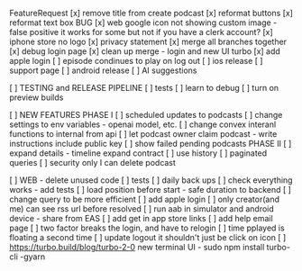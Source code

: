 
FeatureRequest
[x] remove title from create podcast
[x] reformat buttons
[x] reformat text box
BUG
[x] web google icon not showing custom image - false positive it works for some but not if you have a clerk account?
[x] iphone store no logo
[x] privacy statement
[x] merge all branches together
[x] debug login page
[x] clean up merge - login and new UI turbo
[x] add apple login
[ ] episode condinues to play on log out
[ ] ios release
[ ] support page
[ ] android release
[ ] AI suggestions

[ ] TESTING and RELEASE PIPELINE
[ ] tests
[ ] learn to debug
[ ] turn on preview builds

[ ] NEW FEATURES
PHASE I
[ ] scheduled updates to podcasts
[ ] change settings to env variables - openai model, etc.
[ ] change convex interanl functions to internal from api
[ ] let podcast owner claim podcast - write instructions include public key 
[ ] show failed pending podcasts
PHASE II
[ ] expand details - timeline expand contract
[ ] use history
[ ] paginated queries
[ ] security only I can delete podcast 

[ ] WEB - delete unused code
[ ] tests
[ ] daily back ups
[ ]  check everything works - add tests
[ ] load position before start - safe duration to backend
[ ] change query to be more efficient
[ ] add apple login
[ ] only creator(and me) can see rss url before resolved
[ ] run aab in simulator and android device - share from EAS
[ ] add get in app store links
[ ] add help email page
[ ] two factor breaks the login, and have to relogin
[ ] time pplayed is floating a second time 
[ ] update logout it shouldn't just be click on icon
[ ] https://turbo.build/blog/turbo-2-0 new terminal UI - sudo npm install turbo-cli -gyarn 